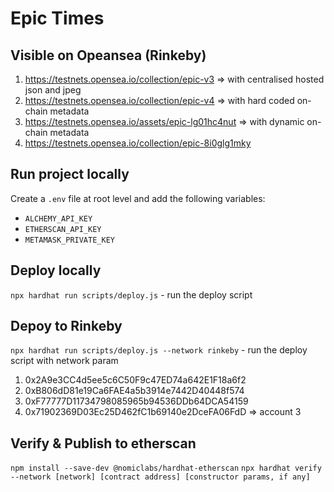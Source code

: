 # Epic Times

## Visible on Opeansea (Rinkeby)

1. https://testnets.opensea.io/collection/epic-v3 => with centralised hosted json and jpeg
2. https://testnets.opensea.io/collection/epic-v4 => with hard coded on-chain metadata
3. https://testnets.opensea.io/assets/epic-lg01hc4nut => with dynamic on-chain metadata
4. https://testnets.opensea.io/collection/epic-8i0glg1mky

## Run project locally

Create a `.env` file at root level and add the following variables:

- `ALCHEMY_API_KEY`
- `ETHERSCAN_API_KEY`
- `METAMASK_PRIVATE_KEY`

## Deploy locally

`npx hardhat run scripts/deploy.js` - run the deploy script

## Depoy to Rinkeby

`npx hardhat run scripts/deploy.js --network rinkeby` - run the deploy script with network param

1. 0x2A9e3CC4d5ee5c6C50F9c47ED74a642E1F18a6f2
2. 0xB806dD81e19Ca6FAE4a5b3914e7442D40448f574
3. 0xF77777D11734798085965b94536DDb64DCA54159
4. 0x71902369D03Ec25D462fC1b69140e2DceFA06FdD => account 3

## Verify & Publish to etherscan

`npm install --save-dev @nomiclabs/hardhat-etherscan`
`npx hardhat verify --network [network] [contract address] [constructor params, if any]`
